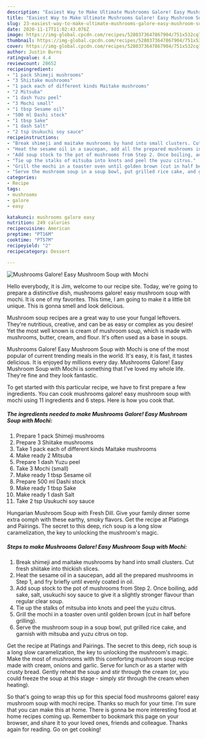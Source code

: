 ```yaml
---
description: "Easiest Way to Make Ultimate Mushrooms Galore! Easy Mushroom Soup with Mochi"
title: "Easiest Way to Make Ultimate Mushrooms Galore! Easy Mushroom Soup with Mochi"
slug: 23-easiest-way-to-make-ultimate-mushrooms-galore-easy-mushroom-soup-with-mochi
date: 2020-11-17T11:02:43.076Z
image: https://img-global.cpcdn.com/recipes/5280373647867904/751x532cq70/mushrooms-galore-easy-mushroom-soup-with-mochi-recipe-main-photo.jpg
thumbnail: https://img-global.cpcdn.com/recipes/5280373647867904/751x532cq70/mushrooms-galore-easy-mushroom-soup-with-mochi-recipe-main-photo.jpg
cover: https://img-global.cpcdn.com/recipes/5280373647867904/751x532cq70/mushrooms-galore-easy-mushroom-soup-with-mochi-recipe-main-photo.jpg
author: Justin Burns
ratingvalue: 4.4
reviewcount: 20652
recipeingredient:
- "1 pack Shimeji mushrooms"
- "3 Shiitake mushrooms"
- "1 pack each of different kinds Maitake mushrooms"
- "2 Mitsuba"
- "1 dash Yuzu peel"
- "3 Mochi small"
- "1 tbsp Sesame oil"
- "500 ml Dashi stock"
- "1 tbsp Sake"
- "1 dash Salt"
- "2 tsp Usukuchi soy sauce"
recipeinstructions:
- "Break shimeji and maitake mushrooms by hand into small clusters. Cut fresh shiitake into thickish slices."
- "Heat the sesame oil in a saucepan, add all the prepared mushrooms in Step 1, and fry briefly until evenly coated in oil."
- "Add soup stock to the pot of mushrooms from Step 2. Once boiling, add sake, salt, usukuchi soy sauce to give it a slightly stronger flavour than regular clear soup."
- "Tie up the stalks of mitsuba into knots and peel the yuzu citrus."
- "Grill the mochi in a toaster oven until golden brown (cut in half before grilling)."
- "Serve the mushroom soup in a soup bowl, put grilled rice cake, and garnish with mitsuba and yuzu citrus on top."
categories:
- Recipe
tags:
- mushrooms
- galore
- easy

katakunci: mushrooms galore easy 
nutrition: 249 calories
recipecuisine: American
preptime: "PT16M"
cooktime: "PT57M"
recipeyield: "2"
recipecategory: Dessert

---
```



![Mushrooms Galore! Easy Mushroom Soup with Mochi](https://img-global.cpcdn.com/recipes/5280373647867904/751x532cq70/mushrooms-galore-easy-mushroom-soup-with-mochi-recipe-main-photo.jpg)

Hello everybody, it is Jim, welcome to our recipe site. Today, we're going to prepare a distinctive dish, mushrooms galore! easy mushroom soup with mochi. It is one of my favorites. This time, I am going to make it a little bit unique. This is gonna smell and look delicious.

Mushroom soup recipes are a great way to use your fungal leftovers. They&#39;re nutritious, creative, and can be as easy or complex as you desire! Yet the most well known is cream of mushroom soup, which is made with mushrooms, butter, cream, and flour. It&#39;s often used as a base in soups.

Mushrooms Galore! Easy Mushroom Soup with Mochi is one of the most popular of current trending meals in the world. It's easy, it is fast, it tastes delicious. It is enjoyed by millions every day. Mushrooms Galore! Easy Mushroom Soup with Mochi is something that I've loved my whole life. They're fine and they look fantastic.


To get started with this particular recipe, we have to first prepare a few ingredients. You can cook mushrooms galore! easy mushroom soup with mochi using 11 ingredients and 6 steps. Here is how you cook that.

<!--inarticleads1-->

##### The ingredients needed to make Mushrooms Galore! Easy Mushroom Soup with Mochi:

1. Prepare 1 pack Shimeji mushrooms
1. Prepare 3 Shiitake mushrooms
1. Take 1 pack each of different kinds Maitake mushrooms
1. Make ready 2 Mitsuba
1. Prepare 1 dash Yuzu peel
1. Take 3 Mochi (small)
1. Make ready 1 tbsp Sesame oil
1. Prepare 500 ml Dashi stock
1. Make ready 1 tbsp Sake
1. Make ready 1 dash Salt
1. Take 2 tsp Usukuchi soy sauce


Hungarian Mushroom Soup with Fresh Dill. Give your family dinner some extra oomph with these earthy, smoky flavors. Get the recipe at Platings and Pairings. The secret to this deep, rich soup is a long slow caramelization, the key to unlocking the mushroom&#39;s magic. 

<!--inarticleads2-->

##### Steps to make Mushrooms Galore! Easy Mushroom Soup with Mochi:

1. Break shimeji and maitake mushrooms by hand into small clusters. Cut fresh shiitake into thickish slices.
1. Heat the sesame oil in a saucepan, add all the prepared mushrooms in Step 1, and fry briefly until evenly coated in oil.
1. Add soup stock to the pot of mushrooms from Step 2. Once boiling, add sake, salt, usukuchi soy sauce to give it a slightly stronger flavour than regular clear soup.
1. Tie up the stalks of mitsuba into knots and peel the yuzu citrus.
1. Grill the mochi in a toaster oven until golden brown (cut in half before grilling).
1. Serve the mushroom soup in a soup bowl, put grilled rice cake, and garnish with mitsuba and yuzu citrus on top.


Get the recipe at Platings and Pairings. The secret to this deep, rich soup is a long slow caramelization, the key to unlocking the mushroom&#39;s magic. Make the most of mushrooms with this comforting mushroom soup recipe made with cream, onions and garlic. Serve for lunch or as a starter with crusty bread. Gently reheat the soup and stir through the cream (or, you could freeze the soup at this stage - simply stir through the cream when heating). 

So that's going to wrap this up for this special food mushrooms galore! easy mushroom soup with mochi recipe. Thanks so much for your time. I'm sure that you can make this at home. There is gonna be more interesting food at home recipes coming up. Remember to bookmark this page on your browser, and share it to your loved ones, friends and colleague. Thanks again for reading. Go on get cooking!
